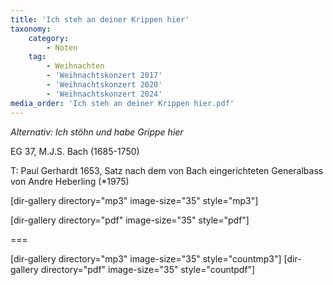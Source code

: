 ```yaml
---
title: 'Ich steh an deiner Krippen hier'
taxonomy:
    category:
        - Noten
    tag:
        - Weihnachten
        - 'Weihnachtskonzert 2017'
        - 'Weihnachtskonzert 2020'
        - 'Weihnachtskonzert 2024'
media_order: 'Ich steh an deiner Krippen hier.pdf'
---
```


_Alternativ: Ich stöhn und habe Grippe hier_

EG 37, M.J.S. Bach (1685-1750)

T: Paul Gerhardt 1653, Satz nach dem von Bach eingerichteten Generalbass von Andre Heberling (*1975)

[dir-gallery directory="mp3" image-size="35" style="mp3"]

[dir-gallery directory="pdf" image-size="35" style="pdf"]

===

[dir-gallery directory="mp3" image-size="35" style="countmp3"]
[dir-gallery directory="pdf" image-size="35" style="countpdf"]